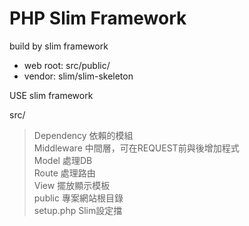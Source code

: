 # PHP Slim Framework

build by slim framework

- web root: src/public/
- vendor: slim/slim-skeleton

USE slim framework

src/
>Dependency	依賴的模組  
>Middleware	中間層，可在REQUEST前與後增加程式  
>Model		處理DB  
>Route		處理路由  
>View		擺放顯示模板  
>public		專案網站根目錄  
>setup.php	Slim設定擋  
